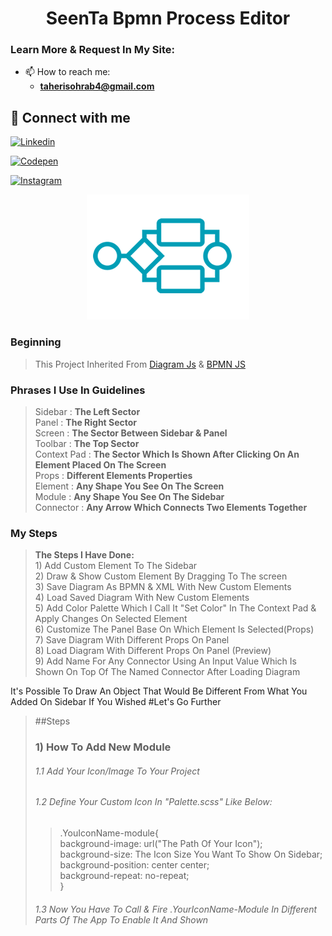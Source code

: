 <h1 align="center">
    SeenTa Bpmn Process Editor
</h1>


<h3>Learn More & Request In My Site:</h3>

- 📫 How to reach me: 
  - **taherisohrab4@gmail.com**
    <br>

## 📠 Connect with me

<p align="left">
  <a href="https://www.linkedin.com/in/sohrabtaheri/" target="blank">

![Linkedin](https://img.shields.io/badge/LinkedIn-0077B5?style=for-the-badge&logo=linkedin&logoColor=white)
</a>

  <a href="https://codepen.io/seenta" target="blank">

![Codepen](https://img.shields.io/badge/codepen-purple?style=for-the-badge&logo=codepen&logoColor=white)
</a>

<a href="https://www.instagram.com/asktocode/" target="blank">

![Instagram](https://img.shields.io/badge/Instagram-E4405F?style=for-the-badge&logo=instagram&logoColor=white)
</a>

</p>
<p align="center">
   <img alt="logo" src="./public/icon-process.png" />
</p>


### Beginning
   > This Project Inherited From [Diagram Js](https://github.com/bpmn-io/diagram-js) & [BPMN JS](https://github.com/bpmn-io/bpmn-js)

### Phrases I Use In Guidelines
  > Sidebar : **The Left Sector**
  <br> Panel : **The Right Sector**
  <br> Screen : **The Sector Between Sidebar & Panel**
  <br> Toolbar : **The Top Sector**
  <br> Context Pad : **The Sector Which Is Shown After Clicking On An Element Placed On The Screen**
  <br> Props : **Different Elements Properties**
  <br> Element : **Any Shape You See On The Screen**
  <br> Module : **Any Shape You See On The Sidebar**
  <br> Connector : **Any Arrow Which Connects Two Elements Together**
### My Steps
> **The Steps I Have Done:**
  <br>1) Add Custom Element To The Sidebar
  <br>2) Draw & Show Custom Element By Dragging To The screen
  <br>3) Save Diagram As BPMN & XML With New Custom Elements <br>4) Load Saved Diagram With New Custom Elements
  <br>5) Add Color Palette Which I Call It "Set Color" In The Context Pad & Apply Changes On Selected Element 
  <br>6) Customize The Panel Base On Which Element Is Selected(Props)
  <br>7) Save Diagram With Different Props On Panel
  <br>8) Load Diagram With Different Props On Panel (Preview)
  <br>9) Add Name For Any Connector Using An Input Value Which Is Shown On Top Of The Named Connector After Loading Diagram
  
It's Possible To Draw An Object That Would Be Different From What You Added On Sidebar If You Wished
#Let's Go Further
  > ##Steps
  > ### 1) How To Add New Module
  > ###### 1.1 Add Your Icon/Image To Your Project
  > ###### 1.2 Define Your Custom Icon In "Palette.scss" Like Below:
  >> .YouIconName-module{<br>
  background-image: url("The Path Of Your Icon");<br>
  background-size: The Icon Size You Want To Show On Sidebar;<br>
  background-position: center center;<br>
  background-repeat: no-repeat;<br>
  }
  > ###### 1.3 Now You Have To Call & Fire .YourIconName-Module In Different Parts Of The App To Enable It And Shown  


[//]: # ()
[//]: # ()
[//]: # (<p align="center">)

[//]: # (  <a href="https://github.com/TaheriSohrab/SeenTa-BPMN">)

[//]: # (   <img alt="logo" src="./public/icon-process.png" />)

[//]: # (  </a>)

[//]: # (</p>)

[//]: # ()
[//]: # (<h1 align="center">)

[//]: # (    SeenTa Bpmn Process Editor)

[//]: # (</h1>)

[//]: # ()
[//]: # (<p align="center">)

[//]: # (    <a href="https://github.com/TaheriSohrab/SeenTa-BPMN/blob/main/README.md">English</a> | 中文)

[//]: # (</p>)

[//]: # ()
[//]: # (<p align="center">)

[//]: # (<img alt="GitHub stars" src="https://img.shields.io/github/stars/moon-studio/vite-vue-bpmn-process?style=flat&logo=github" />)

[//]: # (<img alt="GitHub stars" src="https://img.shields.io/github/forks/moon-studio/vite-vue-bpmn-process?style=flat&logo=github" />)

[//]: # (</p>)

[//]: # ()
[//]: # (<p align="center">)

[//]: # (<img src="https://img.shields.io/badge/Vue-3.X-brightgreen" alt="" />)

[//]: # (<img src="https://img.shields.io/badge/Pinia-2.X-brightgreen" alt="" />)

[//]: # (<img src="https://img.shields.io/badge/TypeScript-4.5.4-brightgreen" alt="" />)

[//]: # (<img src="https://img.shields.io/badge/Vite-2.9-brightgreen" alt="" />)

[//]: # (<img src="https://img.shields.io/badge/NaiveUI-2.28-orange" alt="" />)

[//]: # (<img src="https://img.shields.io/badge/Bpmn.js-9.2.2-orange" alt="" />)

[//]: # (</p>)

[//]: # ()
[//]: # ()
[//]: # ()
[//]: # (> 🚀Tips:)

[//]: # (>)

[//]: # (> Diagram.js 最近已经实现了 Type Declares 声明，具体请查看 [Diagram.js]&#40;https://github.com/bpmn-io/diagram-js&#41; 的 **type-declarations** 分支~)

[//]: # (>)

[//]: # (> Bpmn.js 的 Type Declares 声明 目前已经加入到 bpmn-io 团队的任务面板中，但目前处于 **积压状态**。)

[//]: # ()
[//]: # ()
[//]: # ()
[//]: # (## 结构目录)

[//]: # ()
[//]: # (```)

[//]: # (|-- public)

[//]: # (|-- src)

[//]: # (|   |-- additional-functions                       扩展的事件函数方法，包括右键事件等)

[//]: # (|   |-- additional-modules                         bpmn.js 自定义模块（扩展与重写）)

[//]: # (|       |-- AutoPlace)

[//]: # (|       |-- ContextPad)

[//]: # (|       |-- Lint)

[//]: # (|       |-- Palette)

[//]: # (|       |-- PopupMenu)

[//]: # (|       |-- Renderer)

[//]: # (|       |-- Rules)

[//]: # (|       |-- Translate)

[//]: # (|   |-- bo-utils                                   businessObject 相关属性处理函数)

[//]: # (|   |-- components                                 组件 与 bpmn.js 自定义模块)

[//]: # (|       |-- common                                 公共组件)

[//]: # (|       |-- Designer                               流程设计器)

[//]: # (|       |-- Palette                                重写的 bpmn.js 的 Palette 组件)

[//]: # (|       |-- Panel                                  重写的 bpmn.js 的 Panel 组件)

[//]: # (|       |-- Setting                                项目配置表单组件)

[//]: # (|       |-- Toolbar                                编辑器工具栏组件)

[//]: # (|   |-- bpmn-icons                                 bpmn 对应的图标文件 svg)

[//]: # (|   |-- config                                     项目配置文件)

[//]: # (|   |-- moddle-extensions                          bpmn.js 扩展解析文件)

[//]: # (|       |-- activiti.json                          )

[//]: # (|       |-- bpmn.json                              bpmn 基础元素和属性配置)

[//]: # (|       |-- camunda.json                           )

[//]: # (|       |-- flowable.json                          )

[//]: # (|       |-- miyue.json                             自定义扩展配置)

[//]: # (|       |-- zeebe.json                             zeebe 表单配置)

[//]: # (|   |-- store)

[//]: # (|       |-- editor)

[//]: # (|       |-- modeler)

[//]: # (|   |-- styles)

[//]: # (|       |-- camunda-penal.scss                     camunda 官方侧边栏样式)

[//]: # (|       |-- context-pad.scss                       bpmn.js 上下文菜单样式（扩展部分）)

[//]: # (|       |-- designer.scss                          流程设计器样式)

[//]: # (|       |-- index.scss                             项目样式统一入口)

[//]: # (|       |-- palette.scss                           bpmn.js 的 Palette 组件样式（扩展部分）)

[//]: # (|       |-- panel.scss                             bpmn.js 的 Panel 组件样式（重写panel）)

[//]: # (|       |-- setting.scss                           项目配置表单样式)

[//]: # (|       |-- toolbar.scss                           编辑器工具栏样式)

[//]: # (|   |-- utils)

[//]: # (|       |-- EmptyXML.ts                            生成空的 XML 文件)

[//]: # (|       |-- EventEmitter.ts                        事件发布订阅器)

[//]: # (|       |-- files.ts                               文件相关操作)

[//]: # (|       |-- index.ts                               常用工具函数)

[//]: # (|       |-- Logger.ts                              控制台日志输出美化)

[//]: # (|       |-- storage.ts                             本地存储操作)

[//]: # (|       |-- tools.ts                               常用工具函数)

[//]: # (|       |-- uuid.ts                                uuid 生成器)

[//]: # (|   |-- App.vue)

[//]: # (|   |-- main.ts)

[//]: # (|   |-- env.d.ts)

[//]: # (|-- types)

[//]: # (|   |-- bpmn-moddle)

[//]: # (|   |-- declares)

[//]: # (|       |-- bpmn.d.ts                              bpmn.js 的类型声明文件)

[//]: # (|       |-- bpmn-js-bpmnlint.d.ts                  bpmn.js lint 模块)

[//]: # (|       |-- bpmn-js-token-simulation.d.ts          bpmn.js 流转模拟模块)

[//]: # (|       |-- bpmn-moddle.d.ts                       bpmn.js 的 moddle 类型声明文件)

[//]: # (|       |-- camunda-bpmn-moddle.d.ts               camunda 官方 moddle 类型声明文件)

[//]: # (|       |-- diagram.d.ts                           diagram.js 的类型声明文件)

[//]: # (|       |-- diagram-js-direct-editing.d.ts         diagram.js 的双击编辑类型声明文件)

[//]: # (|       |-- didi.d.ts                              [Nikku - didi]&#40;https://github.com/nikku/didi/blob/master/lib/index.d.ts&#41;)

[//]: # (|       |-- moddle.d.ts                            moddle 的类型声明文件)

[//]: # (|       |-- object-refs.d.ts                       )

[//]: # (|   |-- editor)

[//]: # (|-- LICENSE)

[//]: # (|-- README.md)

[//]: # (|-- tsconfig.json)

[//]: # (|-- package.json)

[//]: # (|-- vite.config.js)

[//]: # (```)

[//]: # ()
[//]: # (> Activiti moddle json: https://github.com/Activiti/activiti-modeling-app/blob/master/projects/process-editor/src/services/activiti.json)

[//]: # ()
[//]: # (## 当前功能)

[//]: # ()
[//]: # (### 1. 工具栏)

[//]: # ()
[//]: # (- [x] 导入文件)

[//]: # (- [x] 导出文件（xml, bpmn, svg）)

[//]: # (- [x] 预览文件字符串（xml, json）)

[//]: # (- [x] 元素对其（垂直上中下、水平左中右）)

[//]: # (- [x] 缩放)

[//]: # (- [x] 撤销恢复与重做)

[//]: # (- [x] 扩展功能（流程模拟，小地图，快捷键提示，bpmn 事件查询）)

[//]: # ()
[//]: # (### 2. 编辑器)

[//]: # ()
[//]: # (- [x] 自定义流程id与名称)

[//]: # (- [x] 可选流程引擎（camunda，activiti，flowable）)

[//]: # (- [x] 动态背景设置)

[//]: # (- [x] 自定义 PaletteProvider)

[//]: # (- [x] 自定义 Renderer)

[//]: # (- [x] 自定义 ContentPadProvider)

    
